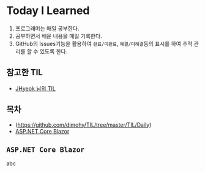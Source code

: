 # Today I Learned
1. 프로그래머는 매일 공부한다.
1. 공부하면서 배운 내용을 매일 기록한다.
1. GitHub의 Issues기능을 활용하여 `완료/미완료`, `해결/미해결`등의 표시를 하여 추적 관리를 할 수 있도록 한다.

## 참고한 TIL
- [JHyeok 님의 TIL](https://github.com/JHyeok/TIL)

## 목차
- (https://github.com/dimohy/TIL/tree/master/TIL/Daily)
- [ASP.NET Core Blazor](#blazor)


## `ASP.NET Core Blazor`
abc
